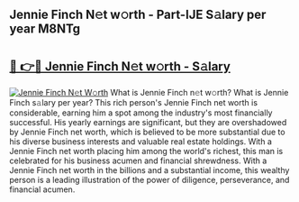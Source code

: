 ## Jennie Finch N𝚎t w𝚘rth - Part-lJE S𝚊lary per year M8NTg

# <h2><a href="http://gc1wgh.nevu.top/?p=Jennie+Finch">🔗 👉🔴 Jennie Finch N𝚎t w𝚘rth - S𝚊lary</a></h2>

[![Jennie Finch N𝚎t W𝚘rth](https://i.imgur.com/Oavwk0R.jpeg)](http://gc1wgh.nevu.top/?p=Jennie+Finch)
What is Jennie Finch n𝚎t w𝚘rth? What is Jennie Finch s𝚊lary per year?
This rich person's Jennie Finch net worth is considerable, earning him a spot among the industry's most financially successful. His yearly earnings are significant, but they are overshadowed by Jennie Finch net worth, which is believed to be more substantial due to his diverse business interests and valuable real estate holdings. With a Jennie Finch net worth placing him among the world's richest, this man is celebrated for his business acumen and financial shrewdness. With a Jennie Finch net worth in the billions and a substantial income, this wealthy person is a leading illustration of the power of diligence, perseverance, and financial acumen.
